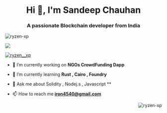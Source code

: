 <h1 align="center">Hi 👋, I'm Sandeep Chauhan</h1>
<h3 align="center">A passionate Blockchain developer from India</h3>

<p align="left"> <img src="https://komarev.com/ghpvc/?username=ryzen-xp&label=Profile%20views&color=0e75b6&style=flat" alt="ryzen-xp" /> </p>

<p align="left"> <a href="https://github.com/ryo-ma/github-profile-trophy"><img src="https://github-profile-trophy.vercel.app/?username=ryzen-xp&theme=matrix" /></a> </p>

<p align="left"> <a href="https://twitter.com/ryzen__xp" target="blank"><img src="https://img.shields.io/twitter/follow/ryzen__xp?logo=twitter&style=for-the-badge" alt="ryzen__xp" /></a> </p>

- 🔭 I’m currently working on **NGOs CrowdFunding Dapp**

- 🌱 I’m currently learning **Rust , Cairo , Foundry**

- 💬 Ask me about  Solidity , Nodej.s , Javascript **

- 📫 How to reach me **iron4540@gmail.com**
<p><img align="right" src="https://github-readme-streak-stats.herokuapp.com/?user=ryzen-xp&" alt="ryzen-xp" /></p>
